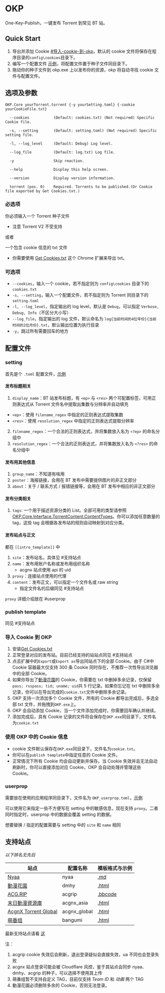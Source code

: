 # OKP

One-Key-Publish，一键发布 Torrent 到常见 BT 站。

## Quick Start

1. 导出并添加 Cookie [#导入-cookie-到-okp]()，默认的 cookie 文件将保存在程序目录的`config\cookies`目录下。
2. 编写一个配置文件 [示例](https://github.com/AmusementClub/OKP/blob/master/OKP.Core/example/setting.toml)，将配置文件置于种子文件同目录下。
3. 拖动你的种子文件到 okp.exe 上以发布你的资源，okp 将自动寻找 cookie 文件与配置文件。

## 选项及参数

`OKP.Core yourTorrent.torrent {-y yourSetting.toml} {-cookie yourCookieFile.txt}`

```
  --cookies           (Default: cookies.txt) (Not required) Specific Cookie file.

  -s, --setting       (Default: setting.toml) (Not required) Specific setting file.

  -l, --log_level     (Default: Debug) Log level.

  --log_file          (Default: log.txt) Log file.

  -y                  Skip reaction.

  --help              Display this help screen.

  --version           Display version information.

  torrent (pos. 0)    Required. Torrents to be published.(Or Cookie file exported by Get Cookies.txt.)
```

### 必选项

你必须输入一个 Torrent 种子文件

- 注意 Torrent V2 不受支持

或者

一个包含 cookie 信息的 txt 文件

- 你需要使用 [Get Cookies.txt](https://chrome.google.com/webstore/detail/get-cookiestxt/bgaddhkoddajcdgocldbbfleckgcbcid) 这个 Chrome 扩展来导出 txt。

### 可选项

- `--cookies`，输入一个 cookie，若不指定则为 `config\cookies` 目录下的 `cookies.txt`
- `-s, --setting`，输入一个配置文件，若不指定则为 Torrent 同目录下的 `setting.toml`
- `-l, --log_level`，指定输出的 log level，默认是 `Debug`，可以指定 `Verbose, Debug, Info`（不区分大小写）
- `--log_file`，指定输出的 log 文件，默认命名为 `log{当前时间的4位年份}{当前时间的2位月份}.txt`，默认输出位置为执行目录
- `-y`，跳过所有需要回车的地方

## 配置文件

### setting

首先是个 `.toml` 配置文件，[示例](https://github.com/AmusementClub/OKP/blob/master/OKP.Core/example/setting.toml)

#### 发布标题相关

1. `display_name`：BT 站发布标题，有 `<ep>` 与 `<res>` 两个可配置标签，可用正则表达式从 Torrent 文件名中提取出集数与分辨率并自动填充

- `<ep>`：使用 `filename_regex` 中指定的正则表达式提取集数
- `<res>`：使用 `resolution_regex` 中指定的正则表达式提取分辨率

2. `filename_regex`：一个合法的正则表达式，并将集数放入名为 `<?ep>` 的命名分组中
3. `resolution_regex`：一个合法的正则表达式，并将集数放入名为 `<?res>` 的命名分组中

#### 发布用其他信息

1. `group_name`：不知道有啥用
2. `poster`：海报链接，会用在 BT 发布中需要提供图片的非正文部分
3. `about`：关于 / 联系方式 / 报错链接等，会用在 BT 发布中相应的非正文部分

#### 发布分类相关

1. `tags`: 一个用于描述资源分类的 List。全部可用的类型请参照 [OKP.Core.Interface.TorrentContent.ContentTypes](https://github.com/AmusementClub/OKP/blob/master/OKP.Core/Interface/TorrentContent.cs#L72)。你可以添加任意数量的 tag，这些 tag 会根据各发布站的规则自动映射到对应分类。

#### 发布站点与正文

都在 `[[intro_template]]` 中

1. `site`：发布站名，具体见 #支持站点
2. `name`：发布用账户名称或发布用组织名称
   - acgnx 站点使用 api 的 uid
3. `proxy`：连接站点使用的代理
4. `content`：发布正文，可以指定一个文件名或 raw string
   - 指定文件名的后缀同见 #支持站点

`proxy` 详细介绍放在 #userprop

### publish template

同见 #支持站点

### 导入 Cookie 到 OKP

1. 安装[Get Cookies.txt](https://chrome.google.com/webstore/detail/get-cookiestxt/bgaddhkoddajcdgocldbbfleckgcbcid)
2. 正常登录对应的发布站。目前已经支持的站站点同见 #支持站点
3. 点击扩展中的`Export`或`Export as`导出同站点下的全部 Cookie。由于 C#中 Cookie 容器最大仅支持 300 条 Cookie 同时存在，不推荐一次性导出浏览器中的全部 Cookie。
4. 如果你导出了[動漫花園](https://share.dmhy.org/)的 Cookie，你需要在 txt 中删掉多余记录，仅保留`pass; rsspass; tid; uname; uid`共 5 行记录。如果你忘记在 txt 中删除多余记录，你可以在导出完成的`cookie.txt`文件中删除多余记录。
5. OKP 支持一次添加多个 Cookie 文件，所有的 Cookie 都导出完成后，多选全部 txt 文件，并拖拽到`OKP.exe`上。
6. OKP 会自动添加 Cookie，当一个文件添加完成时，你需要回车确认并继续。
7. 添加完成后，具有 Cookie 记录的文件将会保存在`OKP.exe`同目录下，文件名为`cookie.txt`

### 使用 OKP 中的 Cookie 信息

- cookie 文件默认保存在`OKP.exe`同目录下，文件名为`cookie.txt`。
- 你可以在`publish template`中指定任意的 Cookie 文件。
- 正常情况下所有 Cookie 均会自动更新并保存。当 Cookie 失效并且无法自动刷新时，你可以直接添加对应 Cookie，OKP 会自动处理并管理这些 Cookie。

### userprop

需要放在使用的应用程序同目录下，文件名为 `OKP_userprop.toml`，[示例](https://github.com/AmusementClub/OKP/blob/master/OKP.Core/example/OKP_userprop.toml)

可以使用它来指定一些不方便写在 setting 中的敏感信息，现在支持 `proxy`。二者同时指定时，userprop 中的数据会覆盖 setting 的数据。

想要替换 / 指定的配置需要与 setting 中的 `site` 和 `name` 相同

## 支持站点

_以下排名无先后_

| 站点                                          | 配置名称     | 模板格式与示例                                                                             |
| --------------------------------------------- | ------------ | ------------------------------------------------------------------------------------------ |
| [Nyaa](https://nyaa.si/)                      | nyaa         | [.md](https://github.com/AmusementClub/OKP/blob/master/OKP.Core/example/nyaa.md)           |
| [動漫花園](https://share.dmhy.org/)           | dmhy         | [.html](https://github.com/AmusementClub/OKP/blob/master/OKP.Core/example/dmhy.html)       |
| [ACG.RIP](https://share.dmhy.org/)            | acgrip       | [.bbcode](https://github.com/AmusementClub/OKP/blob/master/OKP.Core/example/acgrip.bbcode) |
| [末日動漫資源庫](https://share.acgnx.se/)     | acgnx_asia   | [.html](https://github.com/AmusementClub/OKP/blob/master/OKP.Core/example/dmhy.html)       |
| [AcgnX Torrent Global](https://www.acgnx.se/) | acgnx_global | [.html](https://github.com/AmusementClub/OKP/blob/master/OKP.Core/example/dmhy.html)       |
| [萌番组](https://bangumi.moe/)                | bangumi      | [.html](https://github.com/AmusementClub/OKP/blob/master/OKP.Core/example/dmhy.html)       |

最新支持站点请看 [这](https://github.com/AmusementClub/OKP/blob/master/OKP.Core/Utils/Constants.cs#L8)

注：

1. acgrip cookie 失效后会刷新，退出登录疑似会直接失效，ua 不同也会登录失败
2. acgnx 站点登录可能会被 Cloudflare 风控，鉴于其站点会同步 nyaa、dmhy、acgrip 的种子，可以选择不使用其上传
3. 萌番组暂不支持自定义 TAG，目前仅支持 _Team ID_ 和 _动画_ 两个 TAG
4. 動漫花園必须删除多余的 Cookie，否则无法登录。
